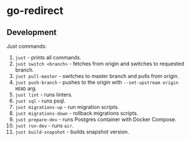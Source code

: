 # go-redirect

## Development

Just commands:
1. `just` - prints all commands.
2. `just switch <branch>` - fetches from origin and switches to requested branch.
3. `just pull-master` - switches to master branch and pulls from origin.
4. `just push-branch` - pushes to the origin with `--set-upstream origin HEAD` arg.
5. `just lint` - runs linters.
6. `just sql` - runs psql.
7. `just migrations-up` - run migration scripts.
8. `just migrations-down` - rollback migrations scripts.
9. `just prepare-dev` - runs Postgres container with Docker Compose.
10. `just run-dev` - runs `air`.
11. `just build-snapshot` - builds snapshot version.

